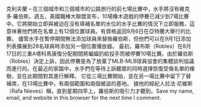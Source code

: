 克利夫蘭 – 在三個城市和三個城市的公路旅行的前七場比賽中，水手將沒有維克多·羅伯斯。週五，美國職棒大聯盟宣布，10場橡木遊戲的停賽已減少到7場比賽中。它將開始立即與被迫在沒有填補名單的水位的水手比賽的情況下立即服務，這意味著他們將在名單上有12個位置球員。有資格返回9月6日在亞特蘭大舉行的比賽。 儘管水手在暫停期間無法添加球員來替換羅伯斯，但他們可以在9月1日添加列表擴展到28名球員時添加另一個位置播放器。 最初，羅布斯（Robles）在8月17日的三重A塔科馬康復分配期間將蝙蝠扔給投手而被停賽10場比賽。由於羅伯斯（Robles）決定上訴，因此停賽是為了放棄了MLB-MLB球員協會的集體談判協議而進行的。在最近的家園中，水手們在等待上訴聽眾的同時選擇恢復受傷名單的橡樹，並在此期間對其進行解釋。 它從三場比賽開始，並在另一場比賽中留下了替補席，在13場比賽中，有兩個範圍和兩個被盜的基地。 據他的經紀人拉法·尼維斯（Rafa Nieves）稱，直到星期四早上，羅伯斯的吸引力才聽到。Save my name, email, and website in this browser for the next time I comment.